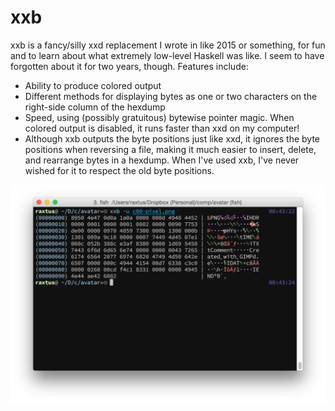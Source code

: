 # xxb

xxb is a fancy/silly xxd replacement I wrote in like 2015 or something, for fun and to learn about what extremely low-level Haskell was like. I seem to have forgotten about it for two years, though. Features include:

* Ability to produce colored output
* Different methods for displaying bytes as one or two characters on the right-side column of the hexdump
* Speed, using (possibly gratuitous) bytewise pointer magic. When colored output is disabled, it runs faster than xxd on my computer!
* Although xxb outputs the byte positions just like xxd, it ignores the byte positions when reversing a file, making it much easier to insert, delete, and rearrange bytes in a hexdump. When I've used xxb, I've never wished for it to respect the old byte positions.

![Example screenshot](screenshot.png)
